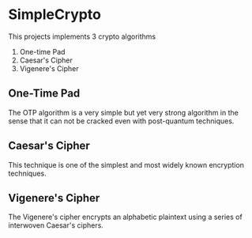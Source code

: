 # SimpleCrypto

This projects implements 3 crypto algorithms

1. One-time Pad
2. Caesar's Cipher
3. Vigenere's Cipher

## One-Time Pad

The OTP algorithm is a very simple but yet very strong algorithm in the sense that it can not be cracked even 
with post-quantum techniques.

## Caesar's Cipher

This technique is one of the simplest and most widely known encryption techniques.

## Vigenere's Cipher

The Vigenere's cipher encrypts an alphabetic plaintext using a series of interwoven Caesar's ciphers.
